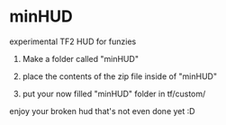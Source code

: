minHUD
======

experimental TF2 HUD for funzies


1) Make a folder called "minHUD"


2) place the contents of the zip file inside of "minHUD"


3) put your now filled "minHUD" folder in tf/custom/





enjoy your broken hud that's not even done yet :D
